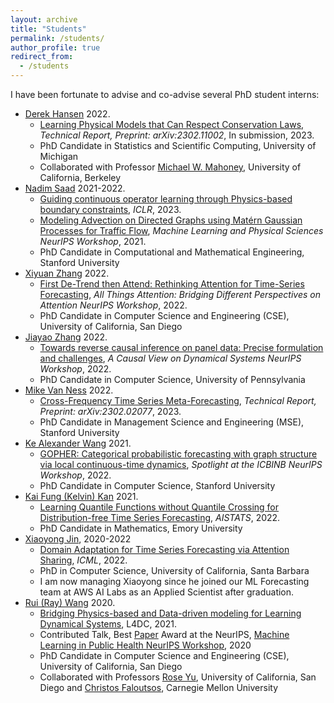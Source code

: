 ```yaml
---
layout: archive
title: "Students"
permalink: /students/
author_profile: true
redirect_from:
  - /students
---
```



I have been fortunate to advise and co-advise several PhD student interns:
  - [Derek Hansen](http://www-personal.umich.edu/~dereklh/) 2022.
    - [Learning Physical Models that Can Respect Conservation Laws](https://arxiv.org/pdf/2302.11002.pdf), *Technical Report, Preprint: arXiv:2302.11002*, In submission, 2023.
    - PhD Candidate in Statistics and Scientific Computing, University of Michigan
    - Collaborated with Professor [Michael W. Mahoney](https://www.stat.berkeley.edu/~mmahoney/), University of California, Berkeley
  - [Nadim Saad](https://profiles.stanford.edu/nadim-saad) 2021-2022.
    - [Guiding continuous operator learning through Physics-based boundary constraints](https://www.amazon.science/publications/guiding-continuous-operator-learning-through-physics-based-boundary-constraints), *ICLR*, 2023. 
    - [Modeling Advection on Directed Graphs using
Matérn Gaussian Processes for Traffic Flow](https://arxiv.org/pdf/2201.00001.pdf), *Machine Learning and Physical Sciences NeurIPS Workshop*, 2021.
    - PhD Candidate in Computational and Mathematical Engineering, Stanford University
  - [Xiyuan Zhang](https://xiyuanzh.github.io/) 2022.
    - [First De-Trend then Attend: Rethinking Attention for Time-Series Forecasting](https://arxiv.org/pdf/2212.08151.pdf), *All Things Attention: Bridging Different Perspectives on Attention NeurIPS Workshop*, 2022.
    - PhD Candidate in Computer Science and Engineering (CSE), University of California, San Diego
  - [Jiayao Zhang](https://jiayao-zhang.com/) 2022.
    - [Towards reverse causal inference on panel data: Precise formulation and challenges](https://www.amazon.science/publications/towards-reverse-causal-inference-on-panel-data-precise-formulation-and-challenges), *A Causal View on Dynamical Systems NeurIPS Workshop*, 2022.
    - PhD Candidate in Computer Science, University of Pennsylvania
  - [Mike Van Ness](https://mvanness354.github.io/blog/) 2022.
    - [Cross-Frequency Time Series Meta-Forecasting](https://arxiv.org/pdf/2302.02077.pdf), *Technical Report, Preprint: arXiv:2302.02077*, 2023.
    - PhD Candidate in Management Science and Engineering (MSE), Stanford University
  - [Ke Alexander Wang](https://keawang.github.io/) 2021.
    - [GOPHER: Categorical probabilistic forecasting with graph structure via local continuous-time dynamics](https://proceedings.mlr.press/v163/wang22a/wang22a.pdf), *Spotlight at the ICBINB NeurIPS Workshop*, 2022.
    -   PhD Candidate in Computer Science, Stanford University
  - [Kai Fung (Kelvin) Kan](http://www.math.emory.edu/~kkan5/) 2021.
    - [Learning Quantile Functions without Quantile Crossing
for Distribution-free Time Series Forecasting](https://proceedings.mlr.press/v151/park22a/park22a.pdf), *AISTATS*, 2022.
    - PhD Candidate in Mathematics, Emory University
  - [Xiaoyong Jin](https://scholar.google.com/citations?user=EWiYf7YAAAAJ&hl=en), 2020-2022
    - [Domain Adaptation for Time Series Forecasting via Attention Sharing](https://proceedings.mlr.press/v162/jin22d/jin22d.pdf), *ICML*, 2022.
    - PhD in Computer Science, University of California, Santa Barbara
    - I am now managing Xiaoyong since he joined our ML Forecasting team at AWS AI Labs as an Applied Scientist after graduation.
  - [Rui (Ray) Wang](https://rui1521.github.io/online-cv/) 2020.
    - [Bridging Physics-based and Data-driven modeling for Learning Dynamical Systems](http://proceedings.mlr.press/v144/wang21a/wang21a.pdf), L4DC, 2021.
    - Contributed Talk, Best [Paper](https://assets.amazon.science/d9/d4/f25346d943d38119786518e1c87f/autoode-bridging-physics-based-and-data-driven-modeling-for-covid-19-forecasting.pdf) Award at the NeurIPS, [Machine Learning in Public Health NeurIPS Workshop](https://sites.google.com/nyu.edu/mlph2020/accepted-papers?authuser=0), 2020 
    - PhD Candidate in Computer Science and Engineering (CSE), University of California, San Diego
    - Collaborated with Professors [Rose Yu](https://roseyu.com/), University of California, San Diego and [Christos Faloutsos](http://www.cs.cmu.edu/~christos/), Carnegie Mellon University
